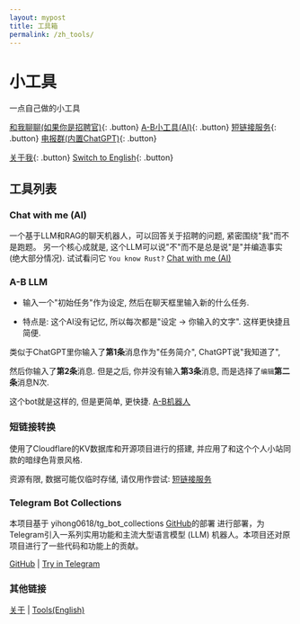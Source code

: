 ```yaml
---
layout: mypost
title: 工具箱
permalink: /zh_tools/
---
```


# 小工具

<div class="center-content">
一点自己做的小工具

[和我聊聊(如果你是招聘官)](https://youropen.xyz/jobchat/){: .button}
[A-B小工具(AI)](https://youropen.xyz/zh_tools/repeat_task/){: .button}
[短链接服务](https://alterxyz.org/){: .button}
[电报群(内置ChatGPT)](https://t.me/+68xchbbSTa9iNzMx){: .button}

[关于我](https://about.youropen.xyz){: .button}
[Switch to English](https://youropen.xyz/en_tools/){: .button}
</div>

## 工具列表

### Chat with me (AI)

一个基于LLM和RAG的聊天机器人，可以回答关于招聘的问题, 紧密围绕"我"而不是跑题。
另一个核心成就是, 这个LLM可以说"不"而不是总是说"是"并编造事实(绝大部分情况).
试试看问它 `You know Rust?` [Chat with me (AI)](https://youropen.xyz/jobchat/)

### A-B LLM

- 输入一个"初始任务"作为设定, 然后在聊天框里输入新的什么任务.

- 特点是: 这个AI没有记忆, 所以每次都是"设定 -> 你输入的文字". 这样更快捷且简便.

类似于ChatGPT里你输入了**第1条**消息作为"任务简介", ChatGPT说"我知道了",

然后你输入了**第2条**消息. 但是之后, 你并没有输入**第3条**消息, 而是选择了`编辑`**第二条**消息N次.

这个bot就是这样的, 但是更简单, 更快捷. [A-B机器人](https://youropen.xyz/zh_tools/repeat_task/)

### 短链接转换

使用了Cloudflare的KV数据库和开源项目进行的搭建, 并应用了和这个个人小站同款的暗绿色背景风格.

资源有限, 数据可能仅临时存储, 请仅用作尝试: [短链接服务](https://alterxyz.org/)

### Telegram Bot Collections

本项目基于 yihong0618/tg_bot_collections [GitHub](https://github.com/yihong0618/tg_bot_collections)的部署 进行部署，为Telegram引入一系列实用功能和主流大型语言模型 (LLM) 机器人。本项目还对原项目进行了一些代码和功能上的贡献。

[GitHub](https://github.com/alterxyz/tg_bot_collections_lite) | [Try in Telegram](https://t.me/+68xchbbSTa9iNzMx)

### 其他链接

[关于](https://about.youropen.xyz) | [Tools(English)](https://youropen.xyz/en_tools/)
